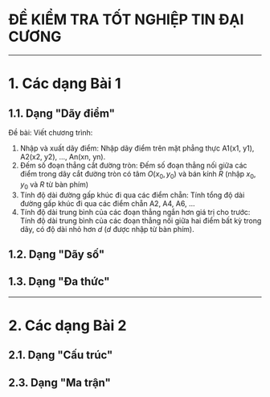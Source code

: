 # ĐỀ KIỂM TRA TỐT NGHIỆP TIN ĐẠI CƯƠNG

---

# 1. Các dạng Bài 1

## 1.1. Dạng "Dãy điểm"

Đề bài:
Viết chương trình:

1. Nhập và xuất dãy điểm: Nhập dãy điểm trên mặt phẳng thực A1(x1, y1), A2(x2, y2), ..., An(xn, yn).
2. Đếm số đoạn thẳng cắt đường tròn: Đếm số đoạn thẳng nối giữa các điểm trong dãy cắt đường tròn có tâm $O(x_0,y_0)$ và bán kính $R$ (nhập $x_0, y_0$ và $R$ từ bàn phím)
3. Tính độ dài đường gấp khúc đi qua các điểm chẵn: Tính tổng độ dài đường gấp khúc đi qua các điểm chẵn A2, A4, A6, ...
4. Tính độ dài trung bình của các đoạn thẳng ngắn hơn giá trị cho trước: Tính độ dài trung bình của các đoạn thẳng nối giữa hai điểm bất kỳ trong dãy, có độ dài nhỏ hơn $d$ ($d$ được nhập từ bàn phím).

## 1.2. Dạng "Dãy số"

## 1.3. Dạng "Đa thức"

---

# 2. Các dạng Bài 2

## 2.1. Dạng "Cấu trúc"

## 2.3. Dạng "Ma trận"
